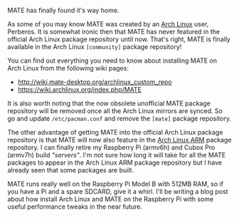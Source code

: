 <!-- 
.. link: 
.. description: 
.. tags: Arch Linux,Raspberry Pi,News
.. date: 2014/01/16 22:22:22
.. title: MATE is officially available in Arch Linux
.. slug: 2014-01-16-mate-officially-in-arch-linux
.. author: Martin Wimpress
-->

MATE has finally found it's way home.

As some of you may know MATE was created by an [Arch Linux](http://www.archlinux.org)
user, Perberos. It is somewhat ironic then that MATE has never featured
in the official Arch Linux package repository until now. That's right,
MATE is finally available in the Arch Linux `[community]` package
repository!

You can find out everything you need to know about installing MATE
on Arch Linux from the following wiki pages:

  * <http://wiki.mate-desktop.org/archlinux_custom_repo>
  * <https://wiki.archlinux.org/index.php/MATE>  

It is also worth noting that the now obsolete unofficial MATE package
repository will be removed once all the Arch Linux mirrors are synced.
So go and update `/etc/pacman.conf` and remove the `[mate]` package
repository.

The other advantage of getting MATE into the official Arch Linux package
repository is that MATE will now also feature in the [Arch Linux ARM](http://archlinuxarm.org/)
package repository. I can finally retire my Raspberry Pi (armv6h) and
Cubox Pro (armv7h) build *"servers"*. I'm not sure how long it will take
for all the MATE packages to appear in the Arch Linux ARM package
repository but I have already seen that some packages are built.

MATE runs really well on the Raspberry Pi Model B with 512MB RAM, so if
you have a Pi and a spare SDCARD, give it a whirl. I'll be writing a
blog post about how install Arch Linux and MATE on the Raspberry Pi with
some useful performance tweaks in the near future.
